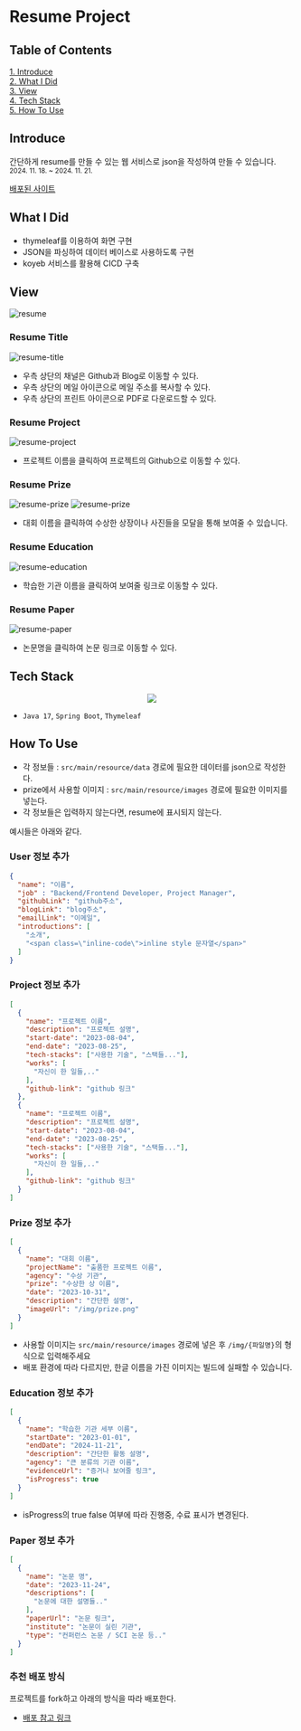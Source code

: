 # Resume Project

## Table of Contents

[1. Introduce](#introduce)  
[2. What I Did](#what-i-did)  
[3. View](#view)  
[4. Tech Stack](#tech-stack)  
[5. How To Use](#how-to-use)

## Introduce
간단하게 resume를 만들 수 있는 웹 서비스로 json을 작성하여 만들 수 있습니다.  
<sup>2024. 11. 18. ~ 2024. 11. 21.</sup>   

[배포된 사이트](https://resume.koyeb.app)

## What I Did
- thymeleaf를 이용하여 화면 구현
- JSON을 파싱하여 데이터 베이스로 사용하도록 구현
- koyeb 서비스를 활용해 CICD 구축

## View

![resume](./assets/resume.png)

### Resume Title

![resume-title](./assets/resume-title.png)  
- 우측 상단의 채널은 Github과 Blog로 이동할 수 있다.
- 우측 상단의 메일 아이콘으로 메일 주소를 복사할 수 있다.
- 우측 상단의 프린트 아이콘으로 PDF로 다운로드할 수 있다.

### Resume Project

![resume-project](./assets/resume-project.png)
- 프로젝트 이름을 클릭하여 프로젝트의 Github으로 이동할 수 있다.

### Resume Prize

![resume-prize](./assets/resume-prize.png)
![resume-prize](./assets/resume-prize-capture.png)
- 대회 이름을 클릭하여 수상한 상장이나 사진들을 모달을 통해 보여줄 수 있습니다.

### Resume Education

![resume-education](./assets/resume-education.png)
- 학습한 기관 이름을 클릭하여 보여줄 링크로 이동할 수 있다.

### Resume Paper

![resume-paper](./assets/resume-paper.png)
- 논문명을 클릭하여 논문 링크로 이동할 수 있다.


## Tech Stack

<center>
<img src="https://skillicons.dev/icons?i=java,spring&theme=light">
</center>

- `Java 17`, `Spring Boot`, `Thymeleaf`


## How To Use
- 각 정보들 : `src/main/resource/data` 경로에 필요한 데이터를 json으로 작성한다.
- prize에서 사용할 이미지 : `src/main/resource/images` 경로에 필요한 이미지를 넣는다.   
- 각 정보들은 입력하지 않는다면, resume에 표시되지 않는다.

예시들은 아래와 같다.

### User 정보 추가
```json
{
  "name": "이름",
  "job" : "Backend/Frontend Developer, Project Manager",
  "githubLink": "github주소",
  "blogLink": "blog주소",
  "emailLink": "이메일",
  "introductions": [
    "소개",
    "<span class=\"inline-code\">inline style 문자열</span>"
  ]
}
```

### Project 정보 추가
```json
[
  {
    "name": "프로젝트 이름",
    "description": "프로젝트 설명",
    "start-date": "2023-08-04",
    "end-date": "2023-08-25",
    "tech-stacks": ["사용한 기술", "스택들..."],
    "works": [
      "자신이 한 일들,.."
    ],
    "github-link": "github 링크"
  },
  {
    "name": "프로젝트 이름",
    "description": "프로젝트 설명",
    "start-date": "2023-08-04",
    "end-date": "2023-08-25",
    "tech-stacks": ["사용한 기술", "스택들..."],
    "works": [
      "자신이 한 일들,.."
    ],
    "github-link": "github 링크"
  }
]
```

### Prize 정보 추가
```json
[
  {
    "name": "대회 이름",
    "projectName": "출품한 프로젝트 이름",
    "agency": "수상 기관",
    "prize": "수상한 상 이름",
    "date": "2023-10-31",
    "description": "간단한 설명",
    "imageUrl": "/img/prize.png"
  }
]
```
- 사용할 이미지는 `src/main/resource/images` 경로에 넣은 후 `/img/{파일명}`의 형식으로 입력해주세요
- 배포 환경에 따라 다르지만, 한글 이름을 가진 이미지는 빌드에 실패할 수 있습니다.


### Education 정보 추가
```json
[
  {
    "name": "학습한 기관 세부 이름",
    "startDate": "2023-01-01",
    "endDate": "2024-11-21",
    "description": "간단한 활동 설명",
    "agency": "큰 분류의 기관 이름",
    "evidenceUrl": "증거나 보여줄 링크",
    "isProgress": true
  }
]
```
- isProgress의 true false 여부에 따라 진행중, 수료 표시가 변경된다.

### Paper 정보 추가
```json
[
  {
    "name": "논문 명",
    "date": "2023-11-24",
    "descriptions": [
      "논문에 대한 설명들.."
    ],
    "paperUrl": "논문 링크",
    "institute": "논문이 실린 기관",
    "type": "컨퍼런스 논문 / SCI 논문 등.."
  }
]
```

### 추천 배포 방식
프로젝트를 fork하고 아래의 방식을 따라 배포한다.
- [배포 참고 링크](https://hojun-dev.tistory.com/entry/Spring-Boot-%EB%AC%B4%EB%A3%8C%EB%A1%9C-%EB%B0%B0%ED%8F%AC%ED%95%98%EA%B8%B0-Koyeb-GitHub)
